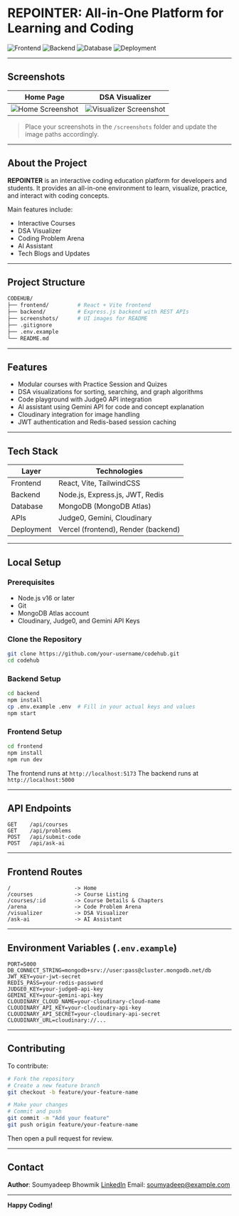 # REPOINTER: All-in-One Platform for Learning and Coding

![Frontend](https://img.shields.io/badge/Frontend-React-blue?style=flat-square)
![Backend](https://img.shields.io/badge/Backend-Express.js-yellow?style=flat-square)
![Database](https://img.shields.io/badge/Database-MongoDB-green?style=flat-square)
![Deployment](https://img.shields.io/badge/Deployed-Vercel%20%7C%20Render-black?style=flat-square)

---

## Screenshots

| Home Page                                  | DSA Visualizer                                         |
| ------------------------------------------ | ------------------------------------------------------ |
| ![Home Screenshot](./screenshots/home.png) | ![Visualizer Screenshot](./screenshots/visualizer.png) |

> Place your screenshots in the `/screenshots` folder and update the image paths accordingly.

---

## About the Project

**REPOINTER** is an interactive coding education platform for developers and students. It provides an all-in-one environment to learn, visualize, practice, and interact with coding concepts.

Main features include:

* Interactive Courses
* DSA Visualizer
* Coding Problem Arena
* AI Assistant 
* Tech Blogs and Updates

---

## Project Structure

```bash
CODEHUB/
├── frontend/         # React + Vite frontend
├── backend/          # Express.js backend with REST APIs
├── screenshots/      # UI images for README
├── .gitignore
├── .env.example
└── README.md
```

---

## Features

* Modular courses with Practice Session and Quizes
* DSA visualizations for sorting, searching, and graph algorithms
* Code playground with Judge0 API integration
* AI assistant using Gemini API for code and concept explanation
* Cloudinary integration for image handling
* JWT authentication and Redis-based session caching

---

## Tech Stack

| Layer      | Technologies                        |
| ---------- | ----------------------------------- |
| Frontend   | React, Vite, TailwindCSS            |
| Backend    | Node.js, Express.js, JWT, Redis     |
| Database   | MongoDB (MongoDB Atlas)             |
| APIs       | Judge0, Gemini, Cloudinary          |
| Deployment | Vercel (frontend), Render (backend) |

---

## Local Setup

### Prerequisites

* Node.js v16 or later
* Git
* MongoDB Atlas account
* Cloudinary, Judge0, and Gemini API Keys

### Clone the Repository

```bash
git clone https://github.com/your-username/codehub.git
cd codehub
```

### Backend Setup

```bash
cd backend
npm install
cp .env.example .env  # Fill in your actual keys and values
npm start
```

### Frontend Setup

```bash
cd frontend
npm install
npm run dev
```

The frontend runs at `http://localhost:5173`
The backend runs at `http://localhost:5000`

---

## API Endpoints

```http
GET    /api/courses
GET    /api/problems
POST   /api/submit-code
POST   /api/ask-ai
```

---

## Frontend Routes

```
/                    -> Home
/courses             -> Course Listing
/courses/:id         -> Course Details & Chapters
/arena               -> Code Problem Arena
/visualizer          -> DSA Visualizer
/ask-ai              -> AI Assistant
```

---

## Environment Variables (`.env.example`)

```env
PORT=5000
DB_CONNECT_STRING=mongodb+srv://user:pass@cluster.mongodb.net/db
JWT_KEY=your-jwt-secret
REDIS_PASS=your-redis-password
JUDGE0_KEY=your-judge0-api-key
GEMINI_KEY=your-gemini-api-key
CLOUDINARY_CLOUD_NAME=your-cloudinary-cloud-name
CLOUDINARY_API_KEY=your-cloudinary-api-key
CLOUDINARY_API_SECRET=your-cloudinary-api-secret
CLOUDINARY_URL=cloudinary://...
```

---

## Contributing

To contribute:

```bash
# Fork the repository
# Create a new feature branch
git checkout -b feature/your-feature-name

# Make your changes
# Commit and push
git commit -m "Add your feature"
git push origin feature/your-feature-name
```

Then open a pull request for review.

---

## Contact

**Author**: Soumyadeep Bhowmik
[LinkedIn](https://www.linkedin.com/in/soumyadeep2124)
Email: [soumyadeep@example.com](mailto:mrbhowmik2124@gmailcom)

---

**Happy Coding!**

